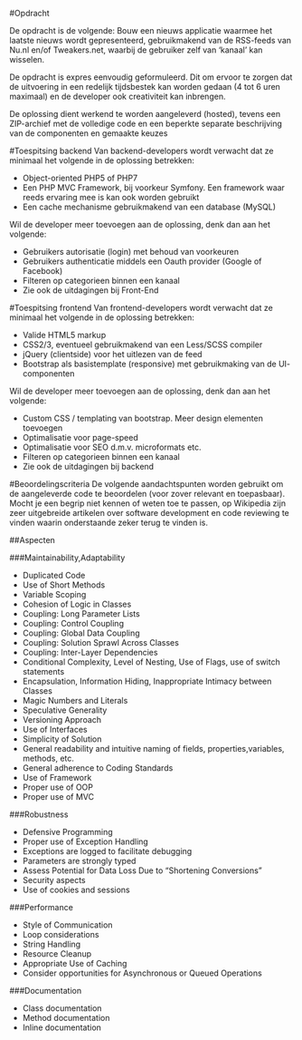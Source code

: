 #Opdracht

De opdracht is de volgende:
Bouw een nieuws applicatie waarmee het laatste nieuws wordt gepresenteerd,
gebruikmakend van de RSS-feeds van Nu.nl en/of Tweakers.net, waarbij de gebruiker zelf
van ‘kanaal’ kan wisselen.

De opdracht is expres eenvoudig geformuleerd. Dit om ervoor te zorgen dat de uitvoering
in een redelijk tijdsbestek kan worden gedaan (4 tot 6 uren maximaal) en de developer ook
creativiteit kan inbrengen.

De oplossing dient werkend te worden aangeleverd (hosted), tevens een ZIP-archief met
de volledige code en een beperkte separate beschrijving van de componenten en
gemaakte keuzes

#Toespitsing backend
Van backend-developers wordt verwacht dat ze minimaal het volgende in de oplossing
betrekken:
* Object-oriented PHP5 of PHP7
* Een PHP MVC Framework, bij voorkeur Symfony. Een framework waar reeds
ervaring mee is kan ook worden gebruikt
* Een cache mechanisme gebruikmakend van een database (MySQL)

Wil de developer meer toevoegen aan de oplossing, denk dan aan het volgende:
* Gebruikers autorisatie (login) met behoud van voorkeuren
* Gebruikers authenticatie middels een Oauth provider (Google of Facebook)
* Filteren op categorieen binnen een kanaal
* Zie ook de uitdagingen bij Front-End

#Toespitsing frontend
Van frontend-developers wordt verwacht dat ze minimaal het volgende in de oplossing
betrekken:
* Valide HTML5 markup
* CSS2/3, eventueel gebruikmakend van een Less/SCSS compiler
* jQuery (clientside) voor het uitlezen van de feed
* Bootstrap als basistemplate (responsive) met gebruikmaking van de UI-
componenten

Wil de developer meer toevoegen aan de oplossing, denk dan aan het volgende:
* Custom CSS / templating van bootstrap. Meer design elementen toevoegen
* Optimalisatie voor page-speed
* Optimalisatie voor SEO d.m.v. microformats etc.
* Filteren op categorieen binnen een kanaal
* Zie ook de uitdagingen bij backend

#Beoordelingscriteria
De volgende aandachtspunten worden gebruikt om de aangeleverde code te beoordelen
(voor zover relevant en toepasbaar). Mocht je een begrip niet kennen of weten toe te
passen, op Wikipedia zijn zeer uitgebreide artikelen over software development en code
reviewing te vinden waarin onderstaande zeker terug te vinden is.


##Aspecten

###Maintainability,Adaptability
- Duplicated Code
- Use of Short Methods
- Variable Scoping
- Cohesion of Logic in Classes
- Coupling: Long Parameter Lists
- Coupling: Control Coupling
- Coupling: Global Data Coupling
- Coupling: Solution Sprawl Across Classes
- Coupling: Inter-Layer Dependencies
- Conditional Complexity, Level of Nesting, Use of Flags, use of switch statements
- Encapsulation, Information Hiding, Inappropriate Intimacy between Classes
- Magic Numbers and Literals
- Speculative Generality
- Versioning Approach
- Use of Interfaces
- Simplicity of Solution
- General readability and intuitive naming of fields, properties,variables, methods, etc.
- General adherence to Coding Standards
- Use of Framework
- Proper use of OOP
- Proper use of MVC

###Robustness 
- Defensive Programming
- Proper use of Exception Handling
- Exceptions are logged to facilitate debugging
- Parameters are strongly typed
- Assess Potential for Data Loss Due to “Shortening Conversions”
- Security aspects
- Use of cookies and sessions

###Performance 
- Style of Communication
- Loop considerations
- String Handling
- Resource Cleanup
- Appropriate Use of Caching
- Consider opportunities for Asynchronous or Queued Operations

###Documentation 
- Class documentation
- Method documentation
- Inline documentation